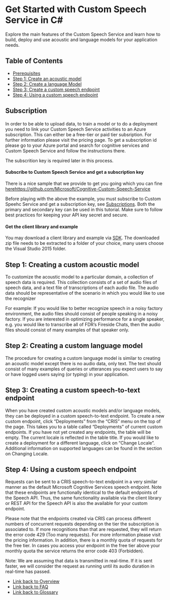 ﻿<!-- 
NavPath: Custom Speech Service
LinkLabel: Get Started
Url: Custom-Speech-Service/GetStarted
Weight: 95
-->

# Get Started with Custom Speech Service in C&#35;

Explore the main features of the Custom Speech Service and learn how to build, deploy and use acoustic and language models for your application needs.

## Table of Contents
* 	[Prerequisites](#Subscription)
* 	[Step 1: Create an acoustic model](#Create)
* 	[Step 2: Create a language Model](#Create2)
* 	[Step 3: Create a custom speech endpoint](#Create3)
* 	[Step 4: Using a custom speech endpoint](#Using)   

## <a name="Subscription">Subscription</a>  
#### 
In order to be able to upload data, to train a model or to do a deployment you need to link your Custom Speech Service activities to an Azure subscription. This can either be a free-tier or paid tier subsription. For further information please visit the pricing page.
To get a subscription id please go to your Azure portal and search for cognitive services and Custom Speech Service and follow the instructions there.

The subscrition key is required later in this process.
 
#### Subscribe to Custom Speech Service and get a subscription key 
There is a nice sample that we provide to get you going which you can fine [here]()https://github.com/Microsoft/Cognitive-Custom-Speech-Service 

Before playing with the above the example, you must subscribe to Custom Speehc Service and get a subscription key, see [Subscriptions](https://www.microsoft.com/cognitive-services/en-us/sign-up). Both the primary and secondary key can be used in this tutorial. Make sure to follow best practices for keeping your API key secret and secure. 

#### Get the client library and example
You may download a client library and example via [SDK](https://www.microsoft.com/cognitive-services/en-us/SDK-Sample?api=bing%20speech&category=sdk). The downloaded zip file needs to be extracted to a folder of your choice, many users choose the Visual Studio 2015 folder.

## <a name="Create">Step 1: Creating a custom acoustic model</a>
To customize the acoustic model to a particular domain, a collection of speech data is required. This collection consists of a set of audio files of speech data, and a text file of transcriptions of each audio file. The audio data should be representative of the scenario in which you would like to use the recognizer

For example: 
If you would like to better recognize speech in a noisy factory environment, the audio files should consist of people speaking in a noisy factory. 
If you are interested in optimizing performance for a single speaker, e.g. you would like to transcribe all of FDR’s Fireside Chats, then the audio files should consist of many examples of that speaker only. 

## <a name="Create2">Step 2: Creating a custom language model</a>  
The procedure for creating a custom language model is similar to creating an acoustic model except there is no audio data, only text. The text should consist of many examples of queries or utterances you expect users to say or have logged users saying (or typing) in your application.

## <a name="Create3">Step 3: Creating a custom speech-to-text endpoint</a>
When you have created custom acoustic models and/or language models, they can be deployed in a custom speech-to-text endpoint. To create a new custom endpoint, click “Deployments” from the “CRIS” menu on the top of the page. This takes you to a table called “Deployments” of current custom endpoints. If you have not yet created any endpoints, the table will be empty. The current locale is reflected in the table title. If you would like to create a deployment for a different language, click on “Change Locale”. Additional information on supported languages can be found in the section on Changing Locale.

## <a name="Using">Step 4: Using a custom speech endpoint</a>
Requests can be sent to a CRIS speech-to-text endpoint in a very similar manner as the default Microsoft Cognitive Services speech endpoint. Note that these endpoints are functionally identical to the default endpoints of the Speech API. Thus, the same functionality available via the client library or REST API for the Speech API is also the available for your custom endpoint.

Please note that the endpoints created via CRIS can process different numbers of concurrent requests depending on the tier the subscription is associated to. If more recognitions than that are requested, they will return the error code 429 (Too many requests). For more information please visit the pricing information. In addition, there is a monthly quota of requests for the free tier. In cases you access your endpoint in the free tier above your monthly quota the service returns the error code 403 (Forbidden).

Note: We are assuming that data is transmitted in real-time. If it is sent faster, we will consider the request as running until its audio duration in real-time has passed.

 * [Link back to Overview](Home.md)
 * [Link back to FAQ](FAQ.md)
 * [Link back to Glossary](Glossary.md)
